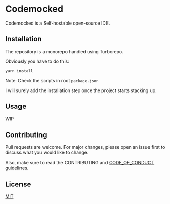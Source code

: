 # Codemocked

Codemocked is a Self-hostable open-source IDE.

## Installation

The repository is a monorepo handled using Turborepo.

Obviously you have to do this:

```bash
yarn install
```

Note: Check the scripts in root `package.json`

I will surely add the installation step once the project starts stacking up.

## Usage

WIP

## Contributing

Pull requests are welcome. For major changes, please open an issue first to discuss what you would like to change.

Also, make sure to read the CONTRIBUTING and [CODE_OF_CONDUCT](./CODE_OF_CONDUCT.md) guidelines.

## License

[MIT](/LICENSE)
